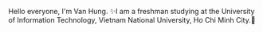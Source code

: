 Hello everyone, I'm Van Hung.
✨I am a freshman studying at the University of Information Technology, Vietnam National University, Ho Chi Minh City.🌟

